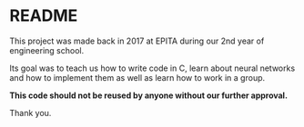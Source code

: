 README
======

This project was made back in 2017 at EPITA during our 2nd year of engineering
school.

Its goal was to teach us how to write code in C, learn about neural networks
and how to implement them as well as learn how to work in a group.

__This code should not be reused by anyone without our further approval.__

Thank you.
